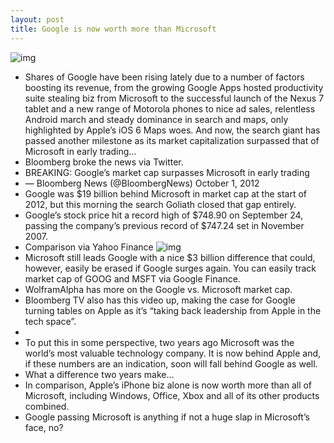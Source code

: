 ```yaml
---
layout: post
title: Google is now worth more than Microsoft
---
```

![img](http://media.idownloadblog.com/wp-content/uploads/2011/09/google-logo.jpg)
* Shares of Google have been rising lately due to a number of factors boosting its revenue, from the growing Google Apps hosted productivity suite stealing biz from Microsoft to the successful launch of the Nexus 7 tablet and a new range of Motorola phones to nice ad sales, relentless Android march and steady dominance in search and maps, only highlighted by Apple’s iOS 6 Maps woes. And now, the search giant has passed another milestone as its market capitalization surpassed that of Microsoft in early trading…
* Bloomberg broke the news via Twitter.
* BREAKING: Google’s market cap surpasses Microsoft in early trading
* — Bloomberg News (@BloombergNews) October 1, 2012
* Google was $19 billion behind Microsoft in market cap at the start of 2012, but this morning the search Goliath closed that gap entirely.
* Google’s stock price hit a record high of $748.90 on September 24, passing the company’s previous record of $747.24 set in November 2007.
* Comparison via Yahoo Finance
![img](http://media.idownloadblog.com/wp-content/uploads/2012/10/MSFT-vs-GOOG-20121001.png)
* Microsoft still leads Google with a nice $3 billion difference that could, however, easily be erased if Google surges again. You can easily track market cap of GOOG and MSFT via Google Finance.
* WolframAlpha has more on the Google vs. Microsoft market cap.
* Bloomberg TV also has this video up, making the case for Google turning tables on Apple as it’s “taking back leadership from Apple in the tech space”.
*  
* To put this in some perspective, two years ago Microsoft was the world’s most valuable technology company. It is now behind Apple and, if these numbers are an indication, soon will fall behind Google as well.
* What a difference two years make…
* In comparison, Apple’s iPhone biz alone is now worth more than all of Microsoft, including Windows, Office, Xbox and all of its other products combined.
* Google passing Microsoft is anything if not a huge slap in Microsoft’s face, no?

